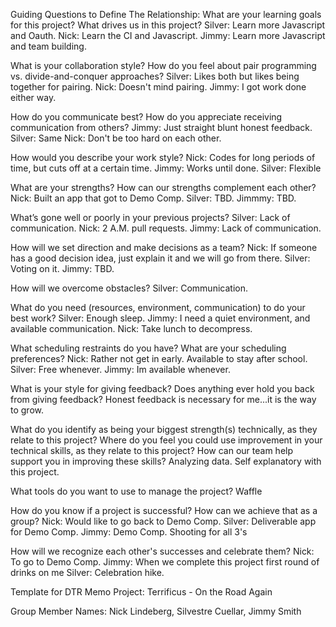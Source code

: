 Guiding Questions to Define The Relationship:
What are your learning goals for this project? What drives us in this project?
Silver: Learn more Javascript and Oauth.
Nick: Learn the CI and Javascript.
Jimmy: Learn more Javascript and team building.

What is your collaboration style? How do you feel about pair programming vs. divide-and-conquer approaches?
Silver: Likes both but likes being together for pairing.
Nick: Doesn't mind pairing.
Jimmy: I got work done either way.

How do you communicate best? How do you appreciate receiving communication from others?
Jimmy: Just straight blunt honest feedback.
Silver: Same
Nick: Don't be too hard on each other.

How would you describe your work style?
Nick: Codes for long periods of time, but cuts off at a certain time.
Jimmy: Works until done.
Silver: Flexible

What are your strengths? How can our strengths complement each other?
Nick: Built an app that got to Demo Comp.
Silver: TBD.
Jimmmy: TBD.

What’s gone well or poorly in your previous projects?
Silver: Lack of communication.
Nick: 2 A.M. pull requests.
Jimmy: Lack of communication.

How will we set direction and make decisions as a team?
Nick: If someone has a good decision idea, just explain it and we will go from there.
Silver: Voting on it.
Jimmy: TBD.

How will we overcome obstacles?
Silver: Communication.

What do you need (resources, environment, communication) to do your best work?
Silver: Enough sleep.
Jimmy: I need a quiet environment, and available communication.
Nick: Take lunch to decompress.

What scheduling restraints do you have? What are your scheduling preferences?
Nick: Rather not get in early. Available to stay after school.
Silver: Free whenever.
Jimmy: Im available whenever.

What is your style for giving feedback? Does anything ever hold you back from giving feedback?
Honest feedback is necessary for me...it is the way to grow.

What do you identify as being your biggest strength(s) technically, as they relate to this project? Where do you feel you could use improvement in your technical skills, as they relate to this project? How can our team help support you in improving these skills?
Analyzing data. Self explanatory with this project.

What tools do you want to use to manage the project?
Waffle

How do you know if a project is successful? How can we achieve that as a group?
Nick: Would like to go back to Demo Comp.
Silver: Deliverable app for Demo Comp.
Jimmy: Demo Comp. Shooting for all 3's

How will we recognize each other's successes and celebrate them?
Nick: To go to Demo Comp.
Jimmy: When we complete this project first round of drinks on me
Silver: Celebration hike.

Template for DTR Memo
Project: Terrificus - On the Road Again

Group Member Names: Nick Lindeberg, Silvestre Cuellar, Jimmy Smith
